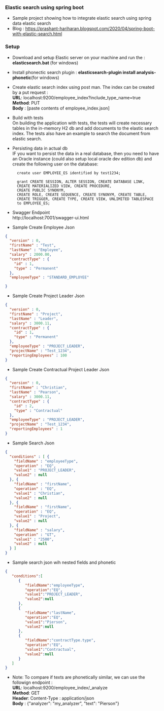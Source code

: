 ### Elastic search using spring boot

- Sample project showing how to integrate elastic search using spring data elastic search
- Blog : https://prashant-hariharan.blogspot.com/2020/04/spring-boot-with-elastic-search.html






### Setup
- Download and setup Elastic server on your machine and run the : <b> elasticsearch.bat </b>(for windows)

- Install phonectic search plugin : <b> elasticsearch-plugin install analysis-phonetic</b>(for windows)

- Create elastic search index using post man.
   The index can be created by a put request :
   <br/>
     **URL**: localhost:9200/employee_index?include_type_name=true
     <br/>
     **Method**: PUT
     <br/>
     **Body** : [paste contents of  employee_index.json]
	 
- Build with tests<br/>
    On building the application with tests, the tests will create necessary tables in the in-memory H2 db and add documents to the elastic search index. The tests also have an example to search the document from elastic search.


- Persisting data in actual db<br/>
   IF you want to persist the data in a real database, then you need to have an Oracle instance (could also setup local oracle dev edition db) and create the following user on the database:
   
		create user EMPLOYEE_ES identified by test1234; 

		grant CREATE SESSION, ALTER SESSION, CREATE DATABASE LINK, 
		CREATE MATERIALIZED VIEW, CREATE PROCEDURE, 
		CREATE PUBLIC SYNONYM,
		CREATE ROLE, CREATE SEQUENCE, CREATE SYNONYM, CREATE TABLE,  
		CREATE TRIGGER, CREATE TYPE, CREATE VIEW, UNLIMITED TABLESPACE 
		to EMPLOYEE_ES; 

- Swagger Endpoint<br/>
   http://localhost:7001/swagger-ui.html


- Sample Create Employee Json
```json
{
  "version" : 0,
  "firstName" : "Test",
  "lastName" : "Employee",
  "salary" : 2000.00,
  "contractType" : {
    "id" : 1,
    "type" : "Permanent"
  },
  "employeeType" : "STANDARD_EMPLOYEE"

}


```		
		
- Sample Create Project Leader Json
```json
{
  "version" : 0,
  "firstName" : "Project",
  "lastName" : "Leader",
  "salary" : 3000.11,
  "contractType" : {
    "id" : 1,
    "type" : "Permanent"
  },
  "employeeType" : "PROJECT_LEADER",
  "projectName" : "Test_1234",
  "reportingEmployees" : 100
}


```

- Sample Create Contractual Project Leader Json
```json
{
  "version" : 0,
  "firstName" : "Christian",
  "lastName" : "Pearson",
  "salary" : 3000.11,
  "contractType" : {
    "id" : 2,
    "type" : "Contractual"
  },
  "employeeType" : "PROJECT_LEADER",
  "projectName" : "Test_1234",
  "reportingEmployees" : 1
}


```


- Sample Search Json
```json
{
  "conditions" : [ {
	"fieldName" : "employeeType",
	"operation" : "EQ",
	"value1" : "PROJECT_LEADER",
	"value2" : null
  }, {
	"fieldName" : "firstName",
	"operation" : "EQ",
	"value1" : "Christian",
	"value2" : null
  }, {
	"fieldName" : "firstName",
	"operation" : "EQ",
	"value1" : "Project",
	"value2" : null
  }, {
	"fieldName" : "salary",
	"operation" : "GT",
	"value1" : "2500",
	"value2" : null
  } ]
}


```

- Sample search json wih nested fields and phonetic
```json
{
   "conditions":[
      {
         "fieldName":"employeeType",
         "operation":"EQ",
         "value1":"PROJECT_LEADER",
         "value2":null
      },
      {
         "fieldName":"lastName",
         "operation":"EQ",
         "value1":"Pierson",
         "value2":null
      },
      {
         "fieldName":"contractType.type",
         "operation":"EQ",
         "value1":"Contractual",
         "value2":null
      }
   ]
}
```
- Note: To compare if texts are phonetically similar, we can use the followign endpoint : <br/>
  **URL**: localhost:9200/employee_index/_analyze
     <br/>
     **Method**: GET
	  <br/>
     **Header**: Content-Type : application/json
     <br/>
     **Body** : {"analyzer": "my_analyzer", "text": "Pierson"}

